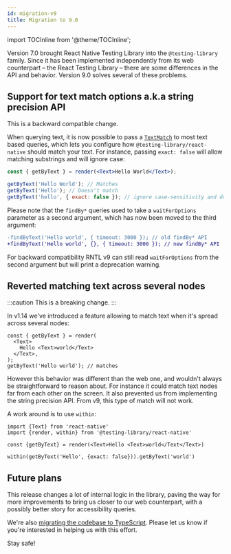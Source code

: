 ```yaml
---
id: migration-v9
title: Migration to 9.0
---
```


import TOCInline from '@theme/TOCInline';

Version 7.0 brought React Native Testing Library into the `@testing-library` family. Since it has been implemented independently from its web counterpart – the React Testing Library – there are some differences in the API and behavior. Version 9.0 solves several of these problems.

<TOCInline toc={toc} />

## Support for text match options a.k.a string precision API

This is a backward compatible change.

When querying text, it is now possible to pass a [`TextMatch`](https://callstack.github.io/react-native-testing-library/docs/queries/#textmatch) to most text based queries, which lets you configure how `@testing-library/react-native` should match your text. For instance, passing `exact: false` will allow matching substrings and will ignore case:

```jsx
const { getByText } = render(<Text>Hello World</Text>);

getByText('Hello World'); // Matches
getByText('Hello'); // Doesn't match
getByText('hello', { exact: false }); // ignore case-sensitivity and does partial matching
```

Please note that the `findBy*` queries used to take a `waitForOptions` parameter as a second argument, which has now been moved to the third argument:

```diff
-findByText('Hello world', { timeout: 3000 }); // old findBy* API
+findByText('Hello world', {}, { timeout: 3000 }); // new findBy* API
```

For backward compatibility RNTL v9 can still read `waitForOptions` from the second argument but will print a deprecation warning.

## Reverted matching text across several nodes

:::caution
This is a breaking change.
:::

In v1.14 we've introduced a feature allowing to match text when it's spread across several nodes:

```tsx
const { getByText } = render(
  <Text>
    Hello <Text>world</Text>
  </Text>,
);
getByText('Hello world'); // matches
```

However this behavior was different than the web one, and wouldn't always be straightforward to reason about. For instance it could match text nodes far from each other on the screen. It also prevented us from implementing the string precision API. From v9, this type of match will not work.

A work around is to use `within`:

```tsx
import {Text} from 'react-native'
import {render, within} from '@testing-library/react-native'

const {getByText} = render(<Text>Hello <Text>world</Text</Text>)

within(getByText('Hello', {exact: false})).getByText('world')
```

## Future plans

This release changes a lot of internal logic in the library, paving the way for more improvements to bring us closer to our web counterpart, with a possibly better story for accessibility queries.

We're also [migrating the codebase to TypeScript](https://github.com/callstack/react-native-testing-library/issues/877). Please let us know if you're interested in helping us with this effort.

Stay safe!
